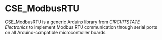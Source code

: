 
# CSE_ModbusRTU

CSE_ModbusRTU is a generic Arduino library from *CIRCUITSTATE Electronics* to implement Modbus RTU communication through serial ports on all Arduino-compatible microcontroller boards.